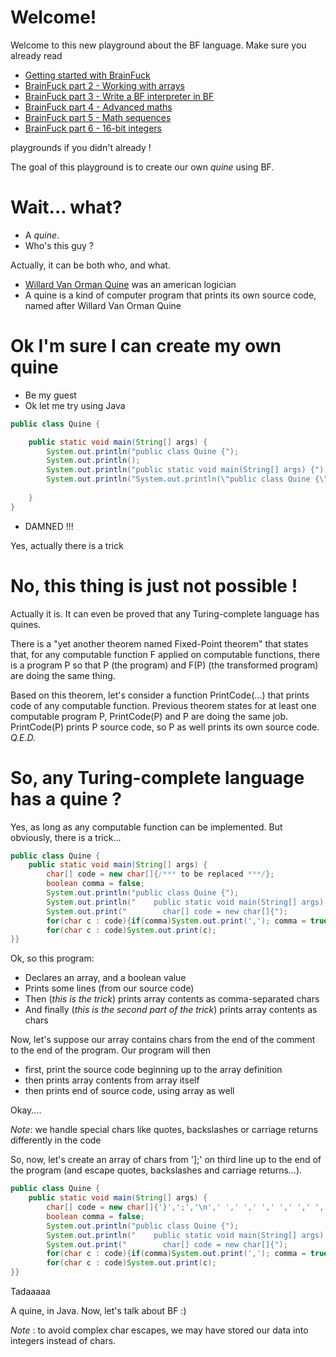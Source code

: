 # Welcome!

Welcome to this new playground about the BF language. Make sure you already read 
* [Getting started with BrainFuck](https://tech.io/playgrounds/50426/getting-started-with-brainfuck/welcome)
* [BrainFuck part 2 - Working with arrays](https://tech.io/playgrounds/50443/brainfuck-part-2---working-with-arrays/welcome)
* [BrainFuck part 3 - Write a BF interpreter in BF](https://www.codingame.com/playgrounds/50446/brainfuck-part-3---write-a-bf-interpreter-in-bf/welcome)
* [BrainFuck part 4 - Advanced maths](https://www.codingame.com/playgrounds/50446/brainfuck-part-3---write-a-bf-interpreter-in-bf/welcome)
* [BrainFuck part 5 - Math sequences](https://www.codingame.com/playgrounds/50478/brainfuck-part-5---math-sequences/welcome)
* [BrainFuck part 6 - 16-bit integers](https://www.codingame.com/playgrounds/50482/brainfuck-part-6---16-bit-integers/be-smart)

playgrounds if you didn't already !

The goal of this playground is to create our own _quine_ using BF.


# Wait... what?

* A _quine_.
* Who's this guy ?

Actually, it can be both who, and what.
  * [Willard Van Orman Quine](https://en.wikipedia.org/wiki/Willard_Van_Orman_Quine) was an american logician
  * A quine is a kind of computer program that prints its own source code, named after Willard Van Orman Quine


# Ok I'm sure I can create my own quine

* Be my guest
* Ok let me try using Java 

```java
public class Quine {

    public static void main(String[] args) {
        System.out.println("public class Quine {");
        System.out.println();
        System.out.println("public static void main(String[] args) {");
        System.out.println("System.out.println(\"public class Quine {\");");
        
    }
}
```

* DAMNED !!!

Yes, actually there is a trick

# No, this thing is just not possible !

Actually it is. It can even be proved that any Turing-complete language has quines.

There is a "yet another theorem named Fixed-Point theorem" that states that, for any computable function F applied on computable functions, there is a program P so that P (the program) and F(P) (the transformed program) are doing the same thing.

Based on this theorem, let's consider a function PrintCode(...) that prints code of any computable function. Previous theorem states for at least one computable program P, PrintCode(P) and P are doing the same job. PrintCode(P) prints P source code, so P as well prints its own source code. _Q.E.D._

# So, any Turing-complete language has a quine ?

Yes, as long as any computable function can be implemented. But obviously, there is a trick...

```java
public class Quine {
    public static void main(String[] args) {
        char[] code = new char[]{/*** to be replaced ***/};
        boolean comma = false;
        System.out.println("public class Quine {");
        System.out.println("    public static void main(String[] args) {");
        System.out.print("        char[] code = new char[]{");
        for(char c : code){if(comma)System.out.print(','); comma = true; System.out.print("'" + (c=='\''||c=='\\' ? "\\"+c : c == '\n' ? "\\n": c) +"'");}
        for(char c : code)System.out.print(c);
}}
```
Ok, so this program:
* Declares an array, and a boolean value
* Prints some lines (from our source code)
* Then (_this is the trick_) prints array contents as comma-separated chars
* And finally (_this is the second part of the trick_) prints array contents as chars


Now, let's suppose our array contains chars from the end of the comment to the end of the program. Our program will then
* first, print the source code beginning up to the array definition
* then prints array contents from array itself
* then prints end of source code, using array as well

Okay....

_Note_: we handle special chars like quotes, backslashes or carriage returns differently in the code

So, now, let's create an array of chars from '];' on third line up to the end of the program (and escape quotes, backslashes and carriage returns...).

```java
public class Quine {
    public static void main(String[] args) {
        char[] code = new char[]{'}',';','\n',' ',' ',' ',' ',' ',' ',' ',' ','b','o','o','l','e','a','n',' ','c','o','m','m','a',' ','=',' ','f','a','l','s','e',';','\n',' ',' ',' ',' ',' ',' ',' ',' ','S','y','s','t','e','m','.','o','u','t','.','p','r','i','n','t','l','n','(','"','p','u','b','l','i','c',' ','c','l','a','s','s',' ','Q','u','i','n','e',' ','{','"',')',';','\n',' ',' ',' ',' ',' ',' ',' ',' ','S','y','s','t','e','m','.','o','u','t','.','p','r','i','n','t','l','n','(','"',' ',' ',' ',' ','p','u','b','l','i','c',' ','s','t','a','t','i','c',' ','v','o','i','d',' ','m','a','i','n','(','S','t','r','i','n','g','[',']',' ','a','r','g','s',')',' ','{','"',')',';','\n',' ',' ',' ',' ',' ',' ',' ',' ','S','y','s','t','e','m','.','o','u','t','.','p','r','i','n','t','(','"',' ',' ',' ',' ',' ',' ',' ',' ','c','h','a','r','[',']',' ','c','o','d','e',' ','=',' ','n','e','w',' ','c','h','a','r','[',']','{','"',')',';','\n',' ',' ',' ',' ',' ',' ',' ',' ','f','o','r','(','c','h','a','r',' ','c',' ',':',' ','c','o','d','e',')','{','i','f','(','c','o','m','m','a',')','S','y','s','t','e','m','.','o','u','t','.','p','r','i','n','t','(','\'',',','\'',')',';',' ','c','o','m','m','a',' ','=',' ','t','r','u','e',';',' ','S','y','s','t','e','m','.','o','u','t','.','p','r','i','n','t','(','"','\'','"',' ','+',' ','(','c','=','=','\'','\\','\'','\'','|','|','c','=','=','\'','\\','\\','\'',' ','?',' ','"','\\','\\','"','+','c',' ',':',' ','c',' ','=','=',' ','\'','\\','n','\'',' ','?',' ','"','\\','\\','n','"',':',' ','c',')',' ','+','"','\'','"',')',';','}','\n',' ',' ',' ',' ',' ',' ',' ',' ','f','o','r','(','c','h','a','r',' ','c',' ',':',' ','c','o','d','e',')','S','y','s','t','e','m','.','o','u','t','.','p','r','i','n','t','(','c',')',';','\n','}','}','\n'};
        boolean comma = false;
        System.out.println("public class Quine {");
        System.out.println("    public static void main(String[] args) {");
        System.out.print("        char[] code = new char[]{");
        for(char c : code){if(comma)System.out.print(','); comma = true; System.out.print("'" + (c=='\''||c=='\\' ? "\\"+c : c == '\n' ? "\\n": c) +"'");}
        for(char c : code)System.out.print(c);
}}
```
Tadaaaaa

A quine, in Java. Now, let's talk about BF :)

_Note_ : to avoid complex char escapes, we may have stored our data into integers instead of chars.


